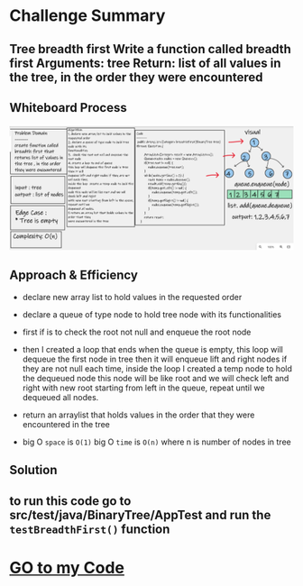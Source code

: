 # Challenge Summary
## Tree breadth first Write a function called breadth first Arguments: tree Return: list of all values in the tree, in the order they were encountered



## Whiteboard Process
![tree-breadth-first](../asset/Breadth.png)

## Approach & Efficiency
* declare new array list to hold values in the requested order

* declare a queue of type node to hold tree node with its functionalities

* first if is to check the root not null and enqueue the root node

* then I created a loop that ends when the queue is empty, this loop will dequeue the first node in tree then it will enqueue lift and right nodes if they are not null each time, inside the loop I created a temp node to hold the dequeued node this node will be like root and we will check left and right with new root starting from left in the queue, repeat until we dequeued all nodes.

* return an arraylist that holds values in the order that they were encountered in the tree

* big O ``space`` is ``O(1)`` big O ``time`` is ``O(n)`` where n is number of nodes in tree

## Solution
## to run this code go to src/test/java/BinaryTree/AppTest and run the ``testBreadthFirst()`` function
# [GO to my Code](https://github.com/hashem98/data-structures-and-algorithms/blob/main/Java/BinaryTree/app/src/main/java/BinaryTree/BinaryTree.java)


